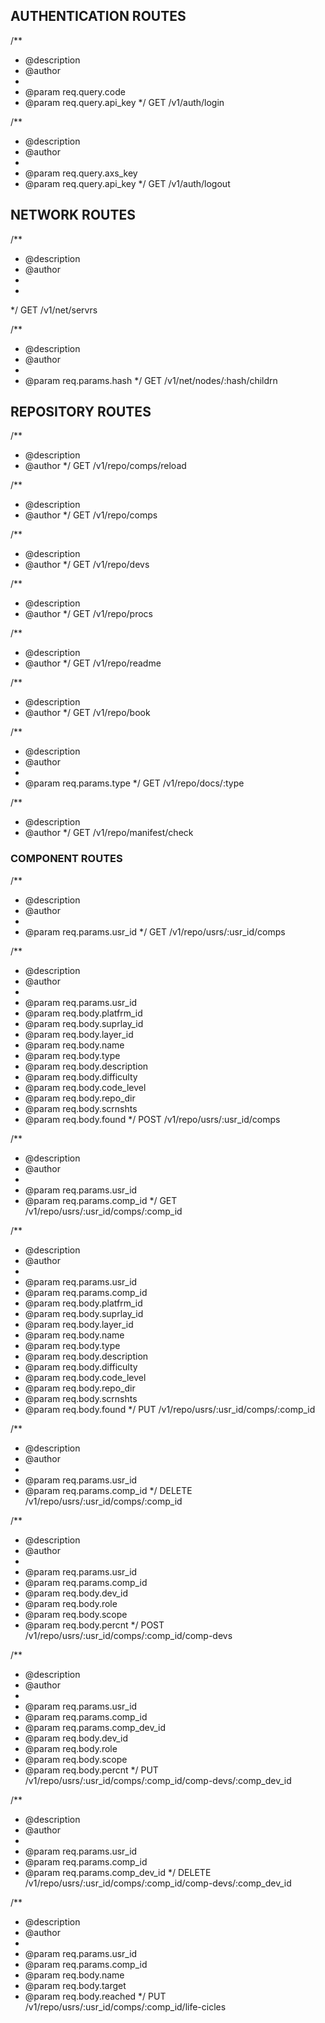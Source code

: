 ## AUTHENTICATION ROUTES

/**
 * @description 
 * @author
 *
 * @param req.query.code
 * @param req.query.api_key
 */
GET /v1/auth/login

/**
 * @description 
 * @author
 *
 * @param req.query.axs_key
 * @param req.query.api_key
 */
GET /v1/auth/logout


## NETWORK ROUTES

/**
 * @description
 * @author
 *
 * 
 */
GET /v1/net/servrs

/**
 * @description
 * @author
 *
 * @param req.params.hash
 */
GET /v1/net/nodes/:hash/childrn


## REPOSITORY ROUTES

/**
 * @description
 * @author 
 */
GET /v1/repo/comps/reload

/**
 * @description
 * @author
 */
GET /v1/repo/comps

/**
 * @description
 * @author
 */
GET /v1/repo/devs

/**
 * @description
 * @author
 */
GET /v1/repo/procs

/**
 * @description
 * @author
 */
GET /v1/repo/readme

/**
 * @description
 * @author
 */
GET /v1/repo/book

/**
 * @description
 * @author
 *
 * @param req.params.type
 */
GET /v1/repo/docs/:type

/**
 * @description
 * @author
 */
GET /v1/repo/manifest/check


### COMPONENT ROUTES

/**
 * @description
 * @author
 *
 * @param req.params.usr_id
 */
GET /v1/repo/usrs/:usr_id/comps

/**
 * @description
 * @author
 *
 * @param req.params.usr_id
 * @param req.body.platfrm_id
 * @param req.body.suprlay_id
 * @param req.body.layer_id
 * @param req.body.name
 * @param req.body.type
 * @param req.body.description
 * @param req.body.difficulty
 * @param req.body.code_level
 * @param req.body.repo_dir
 * @param req.body.scrnshts
 * @param req.body.found
 */
POST /v1/repo/usrs/:usr_id/comps

/**
 * @description
 * @author
 *
 * @param req.params.usr_id
 * @param req.params.comp_id
 */
GET /v1/repo/usrs/:usr_id/comps/:comp_id

/**
 * @description
 * @author
 *
 * @param req.params.usr_id
 * @param req.params.comp_id
 * @param req.body.platfrm_id
 * @param req.body.suprlay_id
 * @param req.body.layer_id
 * @param req.body.name
 * @param req.body.type
 * @param req.body.description
 * @param req.body.difficulty
 * @param req.body.code_level
 * @param req.body.repo_dir
 * @param req.body.scrnshts
 * @param req.body.found
 */
PUT /v1/repo/usrs/:usr_id/comps/:comp_id

/**
 * @description
 * @author
 *
 * @param req.params.usr_id
 * @param req.params.comp_id
 */
DELETE /v1/repo/usrs/:usr_id/comps/:comp_id

/**
 * @description
 * @author
 *
 * @param req.params.usr_id
 * @param req.params.comp_id
 * @param req.body.dev_id
 * @param req.body.role
 * @param req.body.scope
 * @param req.body.percnt
 */
POST /v1/repo/usrs/:usr_id/comps/:comp_id/comp-devs

/**
 * @description
 * @author
 *
 * @param req.params.usr_id
 * @param req.params.comp_id
 * @param req.params.comp_dev_id
 * @param req.body.dev_id
 * @param req.body.role
 * @param req.body.scope
 * @param req.body.percnt
 */
PUT /v1/repo/usrs/:usr_id/comps/:comp_id/comp-devs/:comp_dev_id

/**
 * @description
 * @author
 *
 * @param req.params.usr_id
 * @param req.params.comp_id
 * @param req.params.comp_dev_id
 */
DELETE /v1/repo/usrs/:usr_id/comps/:comp_id/comp-devs/:comp_dev_id

/**
 * @description
 * @author
 *
 * @param req.params.usr_id
 * @param req.params.comp_id
 * @param req.body.name
 * @param req.body.target
 * @param req.body.reached
 */
PUT /v1/repo/usrs/:usr_id/comps/:comp_id/life-cicles